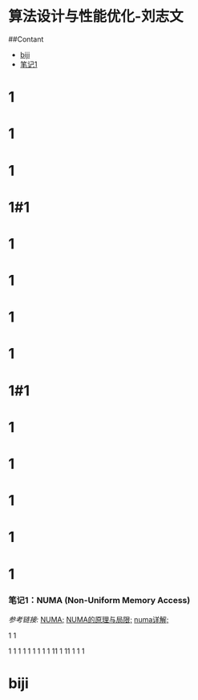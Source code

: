 # 算法设计与性能优化-刘志文
##Contant
- [biji](#biji)
- [笔记1](#笔记1numa-non-uniform-memory-access)


# 1
# 1
# 1
# 1#1
# 1
# 1
# 1
# 1
# 1#1
# 1
# 1
# 1
# 1
# 1
### 笔记1：NUMA (Non-Uniform Memory Access) 
*参考链接:* [NUMA;](https://blog.csdn.net/ibless/article/details/80114009) [NUMA的原理与局限;](https://blog.csdn.net/liguangxianbin/article/details/80797400) [numa详解;](https://blog.csdn.net/wylfengyujiancheng/article/details/85417675)

1
1

1
1
1
1
1
1
1
1
1
11
1
11
1
1
1
# biji
